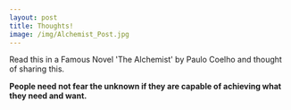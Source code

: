 ```yaml
---
layout: post
title: Thoughts!
image: /img/Alchemist_Post.jpg
---
```


Read this in a Famous Novel 'The Alchemist' by Paulo Coelho and thought of sharing this.

**People need not fear the unknown if they are capable of achieving what they need and want.**
